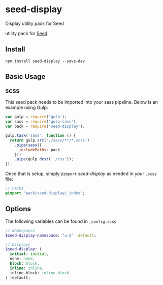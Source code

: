 # seed-display
Display utility pack for Seed

utility pack for [Seed](https://github.com/helpscout/seed)!

## Install
```
npm install seed-display --save-dev
```


## Basic Usage

### SCSS
This seed pack needs to be imported into your sass pipeline. Below is an example using Gulp:


```javascript
var gulp = require('gulp');
var sass = require('gulp-sass');
var pack = require('seed-display');

gulp.task('sass', function () {
  return gulp.src('./sass/**/*.scss')
    .pipe(sass({
      includePaths: pack
    }))
    .pipe(gulp.dest('./css'));
});
```

Once that is setup, simply `@import` *seed-display* as needed in your `.scss` file:

```sass
// Packs
@import "pack/seed-display/_index";
```

## Options

The following variables can be found in `_config.scss`

```sass
// Namespaces
$seed-display-namespace: "u-d" !default;

// Displays
$seed-display: (
  initial: initial,
  none: none,
  block: block,
  inline: inline,
  inline-block: inline-block
) !default;
```
